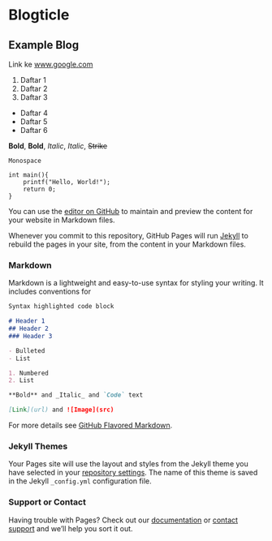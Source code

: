# Blogticle
## Example Blog

Link ke www.google.com

1. Daftar 1
2. Daftar 2
1. Daftar 3

+ Daftar 4
+ Daftar 5
+ Daftar 6

**Bold**, __Bold__, *Italic*, _Italic_, ~~Strike~~

`Monospace`

```
int main(){
    printf("Hello, World!");
    return 0;
}
```



You can use the [editor on GitHub](https://github.com/reinhart1010/blogticle/edit/main/README.md) to maintain and preview the content for your website in Markdown files.

Whenever you commit to this repository, GitHub Pages will run [Jekyll](https://jekyllrb.com/) to rebuild the pages in your site, from the content in your Markdown files.

### Markdown

Markdown is a lightweight and easy-to-use syntax for styling your writing. It includes conventions for

```markdown
Syntax highlighted code block

# Header 1
## Header 2
### Header 3

- Bulleted
- List

1. Numbered
2. List

**Bold** and _Italic_ and `Code` text

[Link](url) and ![Image](src)
```

For more details see [GitHub Flavored Markdown](https://guides.github.com/features/mastering-markdown/).

### Jekyll Themes

Your Pages site will use the layout and styles from the Jekyll theme you have selected in your [repository settings](https://github.com/reinhart1010/blogticle/settings). The name of this theme is saved in the Jekyll `_config.yml` configuration file.

### Support or Contact

Having trouble with Pages? Check out our [documentation](https://docs.github.com/categories/github-pages-basics/) or [contact support](https://support.github.com/contact) and we’ll help you sort it out.
